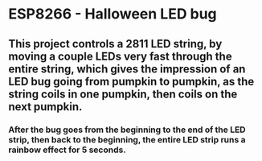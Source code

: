 # ESP8266 - Halloween LED bug

## This project controls a 2811 LED string, by moving a couple LEDs very fast through the entire string, which gives the impression of an LED bug going from pumpkin to pumpkin, as the string coils in one pumpkin, then coils on the next pumpkin.

### After the bug goes from the beginning to the end of the LED strip, then back to the beginning, the entire LED strip runs a rainbow effect for 5 seconds.
